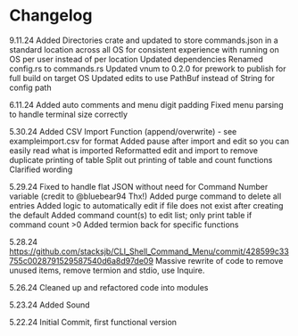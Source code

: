 # Changelog

9.11.24
Added Directories crate and updated to store commands.json in a standard location across all OS for consistent experience with running on OS per user instead of per location
Updated dependencies
Renamed config.rs to commands.rs
Updated vnum to 0.2.0 for prework to publish for full build on target OS
Updated edits to use PathBuf instead of String for config path

6.11.24
Added auto comments and menu digit padding
Fixed menu parsing to handle terminal size correctly

5.30.24
Added CSV Import Function (append/overwrite) - see exampleimport.csv for format
Added pause after import and edit so you can easily read what is imported
Reformatted edit and import to remove duplicate printing of table
Split out printing of table and count functions
Clarified wording

5.29.24
Fixed to handle flat JSON without need for Command Number variable (credit to @bluebear94 Thx!)
Added purge command to delete all entries
Added logic to automatically edit if file does not exist after creating the default
Added command count(s) to edit list; only print table if command count >0
Added termion back for specific functions

5.28.24
<https://github.com/stacksjb/CLI_Shell_Command_Menu/commit/428599c33755c0028791529587540d6a8d97de09>
Massive rewrite of code to remove unused items, remove termion and stdio, use Inquire.

5.26.24
Cleaned up and refactored code into modules

5.23.24
Added Sound

5.22.24
Initial Commit, first functional version
